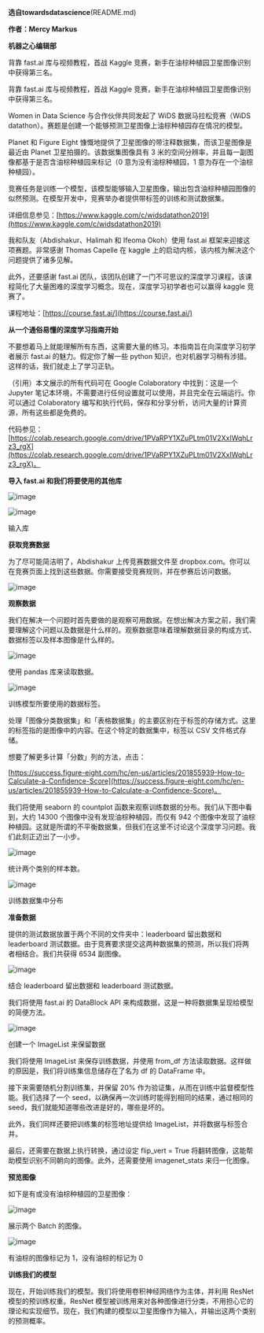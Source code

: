 **选自towardsdatascience**(README.md)

**作者：Mercy Markus**

**机器之心编辑部**

背靠 fast.ai 库与视频教程，首战 Kaggle 竞赛，新手在油棕种植园卫星图像识别中获得第三名。

背靠 fast.ai 库与视频教程，首战 Kaggle 竞赛，新手在油棕种植园卫星图像识别中获得第三名。

Women in Data Science 与合作伙伴共同发起了 WiDS 数据马拉松竞赛（WiDS datathon）。赛题是创建一个能够预测卫星图像上油棕种植园存在情况的模型。

Planet 和 Figure Eight 慷慨地提供了卫星图像的带注释数据集，而该卫星图像是最近由 Planet 卫星拍摄的。该数据集图像具有 3 米的空间分辨率，并且每一副图像都基于是否含油棕种植园来标记（0 意为没有油棕种植园，1 意为存在一个油棕种植园）。

竞赛任务是训练一个模型，该模型能够输入卫星图像，输出包含油棕种植园图像的似然预测。在模型开发中，竞赛举办者提供带标签的训练和测试数据集。

详细信息参见：[https://www.kaggle.com/c/widsdatathon2019](https://www.kaggle.com/c/widsdatathon2019)<br>

我和队友（Abdishakur、Halimah 和 Ifeoma Okoh）使用 fast.ai 框架来迎接这项赛题。非常感谢 Thomas Capelle 在 kaggle 上的启动内核，该内核为解决这个问题提供了诸多见解。

此外，还要感谢 fast.ai 团队，该团队创建了一门不可思议的深度学习课程，该课程简化了大量困难的深度学习概念。现在，深度学习初学者也可以赢得 kaggle 竞赛了。

课程地址：[https://course.fast.ai/](https://course.fast.ai/)<br>

**从一个通俗易懂的深度学习指南开始**

不要想着马上就能理解所有东西，这需要大量的练习。本指南旨在向深度学习初学者展示 fast.ai 的魅力。假定你了解一些 python 知识，也对机器学习稍有涉猎。这样的话，我们就走上了学习正轨。

（引用）本文展示的所有代码可在 Google Colaboratory 中找到：这是一个 Jupyter 笔记本环境，不需要进行任何设置就可以使用，并且完全在云端运行。你可以通过 Colaboratory 编写和执行代码，保存和分享分析，访问大量的计算资源，所有这些都是免费的。

代码参见：[https://colab.research.google.com/drive/1PVaRPY1XZuPLtm01V2XxIWqhLrz3_rgX](https://colab.research.google.com/drive/1PVaRPY1XZuPLtm01V2XxIWqhLrz3_rgX)。<br>

**导入 fast.ai 和我们将要使用的其他库**

![image](https://github.com/11018339/113-2/blob/main/images/1.png)

![image](https://github.com/11018339/113-2/blob/main/images/2.png)

输入库

**获取竞赛数据**

为了尽可能简洁明了，Abdishakur 上传竞赛数据文件至 dropbox.com。你可以在竞赛页面上找到这些数据。你需要接受竞赛规则，并在参赛后访问数据。

![image](https://github.com/11018339/113-2/blob/main/images/3.png)

**观察数据**

我们在解决一个问题时首先要做的是观察可用数据。在想出解决方案之前，我们需要理解这个问题以及数据是什么样的。观察数据意味着理解数据目录的构成方式、数据标签以及样本图像是什么样的。

![image](https://github.com/11018339/113-2/blob/main/images/4.png)

使用 pandas 库来读取数据。

![image](https://github.com/11018339/113-2/blob/main/images/5.png)

训练模型所要使用的数据标签。

处理「图像分类数据集」和「表格数据集」的主要区别在于标签的存储方式。这里的标签指的是图像中的内容。在这个特定的数据集中，标签以 CSV 文件格式存储。

想要了解更多计算「分数」列的方法，点击：

[https://success.figure-eight.com/hc/en-us/articles/201855939-How-to-Calculate-a-Confidence-Score](https://success.figure-eight.com/hc/en-us/articles/201855939-How-to-Calculate-a-Confidence-Score)。<br>

我们将使用 seaborn 的 countplot 函数来观察训练数据的分布。我们从下图中看到，大约 14300 个图像中没有发现油棕种植园，而仅有 942 个图像中发现了油棕种植园。这就是所谓的不平衡数据集，但我们在这里不讨论这个深度学习问题。我们此刻正迈出了一小步。

![image](https://github.com/11018339/113-2/blob/main/images/6.png)

统计两个类别的样本数。

![image](https://github.com/11018339/113-2/blob/main/images/7.png)

训练数据集中分布

**准备数据**

提供的测试数据放置于两个不同的文件夹中：leaderboard 留出数据和 leaderboard 测试数据。由于竞赛要求提交这两种数据集的预测，所以我们将两者相结合。我们共获得 6534 副图像。

![image](https://github.com/11018339/113-2/blob/main/images/8.png)

结合 leaderboard 留出数据和 leaderboard 测试数据。

我们将使用 fast.ai 的 DataBlock API 来构成数据，这是一种将数据集呈现给模型的简便方法。

![image](https://github.com/11018339/113-2/blob/main/images/9.png)

创建一个 ImageList 来保留数据

我们将使用 ImageList 来保存训练数据，并使用 from_df 方法读取数据。这样做的原因是，我们将训练集信息储存在了名为 df 的 DataFrame 中。

接下来需要随机分割训练集，并保留 20% 作为验证集，从而在训练中监督模型性能。我们选择了一个 seed，以确保再一次训练时能得到相同的结果，通过相同的 seed，我们就能知道哪些改进是好的，哪些是坏的。

此外，我们同样还要把训练集的标签地址提供给 ImageList，并将数据与标签合并。

最后，还需要在数据上执行转换，通过设定 flip_vert = True 将翻转图像，这能帮助模型识别不同朝向的图像。此外，还需要使用 imagenet_stats 来归一化图像。

**预览图像**

如下是有或没有油棕种植园的卫星图像：

![image](https://github.com/11018339/113-2/blob/main/images/10.png)

展示两个 Batch 的图像。

![image](https://github.com/11018339/113-2/blob/main/images/11.png)

有油棕的图像标记为 1，没有油棕的标记为 0

**训练我们的模型**

现在，开始训练我们的模型。我们将使用卷积神经网络作为主体，并利用 ResNet 模型的预训练权重。ResNet 模型被训练用来对各种图像进行分类，不用担心它的理论和实现细节。现在，我们构建的模型以卫星图像作为输入，并输出这两个类别的预测概率。
